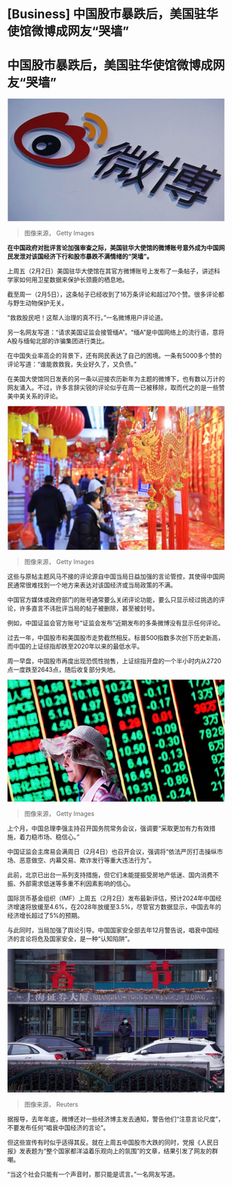 # [Business] 中国股市暴跌后，美国驻华使馆微博成网友“哭墙”

#  中国股市暴跌后，美国驻华使馆微博成网友“哭墙”


![微博标志](_132549222_gettyimages-1773028491.jpg)

> 图像来源，  Getty Images

**在中国政府对批评言论加强审查之际，美国驻华大使馆的微博账号意外成为中国网民发泄对该国经济下行和股市暴跌不满情绪的“哭墙”。**

上周五（2月2日）美国驻华大使馆在其官方微博账号上发布了一条帖子，讲述科学家如何用卫星数据来保护长颈鹿的栖息地。

截至周一（2月5日），这条帖子已经收到了16万条评论和超过70个赞。很多评论都与野生动物保护无关。

“救救股民吧！这帮人治理的真不行。”一名微博用户评论道。

另一名网友写道：“请求美国证监会接管缅A”。“缅A”是中国网络上的流行语，意将A股与缅甸北部的诈骗集团进行类比。

在中国失业率高企的背景下，还有网民表达了自己的困境。一条有5000多个赞的评论写道：“谁能救救我，失业好久了，又负债。”

在美国大使馆同日发表的另一条以迎接农历新年为主题的微博下，也有数以万计的网友涌入。不过，许多言辞尖锐的评论似乎在周一已被移除，取而代之的是一些赞美中美关系的评论。

![2月4日，人们在南京的一家购物中心购买春节装饰品。](_132549220_gettyimages-1978581315.jpg)

> 图像来源，  Getty Images

这些与原帖主题风马不接的评论源自中国当局日益加强的言论管控，其使得中国网民通常很难找到一个地方来表达对该国经济或当局政策的不满。

中国官方媒体或政府部门的账号通常要么关闭评论功能，要么只显示经过挑选的评论，许多直言不讳批评当局的帖子被删除，甚至被封号。

例如，中国证监会官方账号“证监会发布”近期发布的多条微博没有显示任何评论。

过去一年，中国股市和美国股市走势截然相反。标普500指数多次创下历史新高，而中国的上证综指却跌至2020年以来的最低水平。

周一早盘，中国股市再度出现恐慌性抛售，上证综指开盘的一个半小时内从2720点一度跌至2643点，随后收复部分失地。

![一名妇女走过中国股市展示牌](_132549225_gettyimages.jpg)

> 图像来源，  Getty Images

上个月，中国总理李强主持召开国务院常务会议，强调要“采取更加有力有效措施，着力稳市场、稳信心。”

中国证监会主席易会满周日（2月4日）也召开会议，强调将“依法严厉打击操纵市场、恶意做空、内幕交易、欺诈发行等重大违法行为”。

此前，北京已出台一系列支持措施，但它们未能提振受房地产低迷、国内消费不振、外部需求低迷等多重不利因素影响的信心。

国际货币基金组织（IMF）上周五（2月2日）发布最新评估，预计2024年中国经济增速将放缓至4.6%，在2028年放缓至3.5%，尽管官方数据显示，中国去年的经济增长超过了5%的预期。

与此同时，当局加强了舆论引导。中国国家安全部去年12月警告说，唱衰中国经济的言论将危及国家安全，是一种“认知陷阱”。

![一名男子站在上海证券大厦门外](_132550076_reuters1.jpg)

> 图像来源，  Reuters

据报导，去年年底，微博还对一些经济博主发去通知，警告他们“注意言论尺度”，不要发布任何“唱衰中国经济的言论”。

但这些宣传有时似乎适得其反。就在上周五中国股市大跌的同时，党报《人民日报》发表题为“整个国家都洋溢着乐观向上的氛围”的文章，结果引发了网友的群嘲。

“当这个社会只能有一个声音时，那只能是谎言。”一名网友写道。


